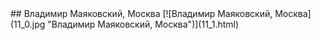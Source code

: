 <meta charset="utf-8">
<link rel='stylesheet' href='markdown.css'/>
## Владимир Маяковский, Москва
[![Владимир Маяковский, Москва](11_0.jpg "Владимир Маяковский, Москва")](11_1.html)
